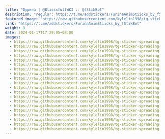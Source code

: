 ```yaml
---
title: "Фурина | @BlissxfullWKI :: @fStikBot"
description: "regular: https://t.me/addstickers/FurinaAnimStiicks_by_fStikBot"
featured_image: "https://raw.githubusercontent.com/kylelin1998/tg-sticker-spreading-worldwide-images/main/img/a5263ca4-9ff7-4af4-8a6c-583a2824bbb3.jpg"
link: "https://t.me/addstickers/FurinaAnimStiicks_by_fStikBot"
weight: 3
date: 2024-01-17T17:29:05+08:00
images:
  - https://raw.githubusercontent.com/kylelin1998/tg-sticker-spreading-worldwide-images/main/img/a5263ca4-9ff7-4af4-8a6c-583a2824bbb3.jpg
  - https://raw.githubusercontent.com/kylelin1998/tg-sticker-spreading-worldwide-images/main/img/71888aee-ee23-46fb-821f-5491a13c32a6.jpg
  - https://raw.githubusercontent.com/kylelin1998/tg-sticker-spreading-worldwide-images/main/img/aca019e7-655d-4666-a8d5-76c11f0ce985.jpg
  - https://raw.githubusercontent.com/kylelin1998/tg-sticker-spreading-worldwide-images/main/img/72e7f88a-e4e9-481e-a8f0-6ef1054298ea.jpg
  - https://raw.githubusercontent.com/kylelin1998/tg-sticker-spreading-worldwide-images/main/img/678838ad-e787-45ff-94d6-caa4c0e92823.jpg
  - https://raw.githubusercontent.com/kylelin1998/tg-sticker-spreading-worldwide-images/main/img/97e781af-97a6-4d0a-9ee9-89481b726eee.jpg
  - https://raw.githubusercontent.com/kylelin1998/tg-sticker-spreading-worldwide-images/main/img/c81de5d0-6305-4835-b5ba-47df4d6daf86.jpg
  - https://raw.githubusercontent.com/kylelin1998/tg-sticker-spreading-worldwide-images/main/img/7028bd8a-d4ad-4f9c-bdb8-b1cf8fab8965.jpg
  - https://raw.githubusercontent.com/kylelin1998/tg-sticker-spreading-worldwide-images/main/img/416e511f-194f-4edc-a455-f249a62c8248.jpg
  - https://raw.githubusercontent.com/kylelin1998/tg-sticker-spreading-worldwide-images/main/img/e1a8007f-cb9f-494e-ac97-8e58714c2a28.jpg
  - https://raw.githubusercontent.com/kylelin1998/tg-sticker-spreading-worldwide-images/main/img/cf5fe7a4-6391-4524-9dff-d797971b2c80.jpg
  - https://raw.githubusercontent.com/kylelin1998/tg-sticker-spreading-worldwide-images/main/img/f2006c5e-fb91-4517-a2d6-16ef98bb5ad9.jpg
  - https://raw.githubusercontent.com/kylelin1998/tg-sticker-spreading-worldwide-images/main/img/7399cdae-3cca-42d9-bdd2-5c3a74cada61.jpg
  - https://raw.githubusercontent.com/kylelin1998/tg-sticker-spreading-worldwide-images/main/img/f2343e4c-d7ff-41c1-aa9a-c4b17fabf567.jpg
  - https://raw.githubusercontent.com/kylelin1998/tg-sticker-spreading-worldwide-images/main/img/dad0a6c5-f3ed-455e-958d-9d0b72e5fe61.jpg
  - https://raw.githubusercontent.com/kylelin1998/tg-sticker-spreading-worldwide-images/main/img/f1e560d6-2360-4d1c-aaf3-08fc0ad72460.jpg
  - https://raw.githubusercontent.com/kylelin1998/tg-sticker-spreading-worldwide-images/main/img/0cd4558c-d78d-459f-b997-32cc3ebf8c4c.jpg
  - https://raw.githubusercontent.com/kylelin1998/tg-sticker-spreading-worldwide-images/main/img/4ef8d9e5-4c14-424c-ad27-96fd7369772a.jpg
  - https://raw.githubusercontent.com/kylelin1998/tg-sticker-spreading-worldwide-images/main/img/c6cbd28d-3e10-4718-a146-e815891c2b29.jpg
  - https://raw.githubusercontent.com/kylelin1998/tg-sticker-spreading-worldwide-images/main/img/d91b4715-51c8-4d58-aa8f-312cb091cb2f.jpg
---
```

